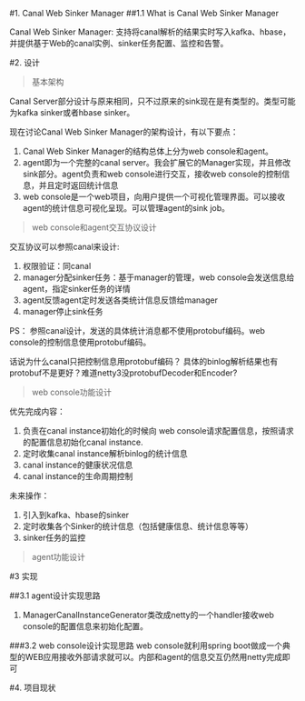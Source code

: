 #1. Canal Web Sinker Manager
##1.1 What is Canal Web Sinker Manager

Canal Web Sinker Manager: 支持将canal解析的结果实时写入kafka、hbase，并提供基于Web的canal实例、sinker任务配置、监控和告警。


#2. 设计

> 基本架构

Canal Server部分设计与原来相同，只不过原来的sink现在是有类型的。类型可能为kafka sinker或者hbase sinker。

现在讨论Canal Web Sinker Manager的架构设计，有以下要点：
1. Canal Web Sinker Manager的结构总体上分为web console和agent。
2. agent即为一个完整的canal server。我会扩展它的Manager实现，并且修改sink部分。agent负责和web console进行交互，接收web console的控制信息，并且定时返回统计信息
3. web console是一个web项目，向用户提供一个可视化管理界面。可以接收agent的统计信息可视化呈现。可以管理agent的sink job。

> web console和agent交互协议设计

交互协议可以参照canal来设计:
1. 权限验证：同canal
2. manager分配sinker任务：基于manager的管理，web console会发送信息给agent，指定sinker任务的详情
3. agent反馈agent定时发送各类统计信息反馈给manager
4. manager停止sink任务

PS： 参照canal设计，发送的具体统计消息都不使用protobuf编码。web console的控制信息使用protobuf编码。

话说为什么canal只把控制信息用protobuf编码？ 具体的binlog解析结果也有protobuf不是更好？难道netty3没protobufDecoder和Encoder?

> web console功能设计

优先完成内容：

1. 负责在canal instance初始化的时候向 web console请求配置信息，按照请求的配置信息初始化canal instance.
2. 定时收集canal instance解析binlog的统计信息
3. canal instance的健康状况信息
4. canal instance的生命周期控制

未来操作：
1. 引入到kafka、hbase的sinker
2. 定时收集各个Sinker的统计信息（包括健康信息、统计信息等等）
3. sinker任务的监控

> agent功能设计


#3 实现


##3.1 agent设计实现思路

1. ManagerCanalInstanceGenerator类改成netty的一个handler接收web console的配置信息来初始化配置。


###3.2 web console设计实现思路
web console就利用spring boot做成一个典型的WEB应用接收外部请求就可以。内部和agent的信息交互仍然用netty完成即可





#4. 项目现状
